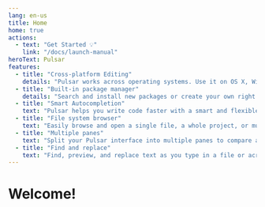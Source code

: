 ```yaml
---
lang: en-us
title: Home
home: true
actions:
  - text: "Get Started 💡"
    link: "/docs/launch-manual"
heroText: Pulsar
features:
  - title: "Cross-platform Editing"
    details: "Pulsar works across operating systems. Use it on OS X, Windows, or Linux."
  - title: "Built-in package manager"
    details: "Search and install new packages or create your own right from Pulsar."
  - title: "Smart Autocompletion"
    text: "Pulsar helps you write code faster with a smart and flexible autocomplete."
  - title: "File system browser"
    text: "Easily browse and open a single file, a whole project, or multiple projects in one window."
  - title: "Multiple panes"
    text: "Split your Pulsar interface into multiple panes to compare and edit code across files."
  - title: "Find and replace"
    text: "Find, preview, and replace text as you type in a file or across all your projects."
---
```


# Welcome!
